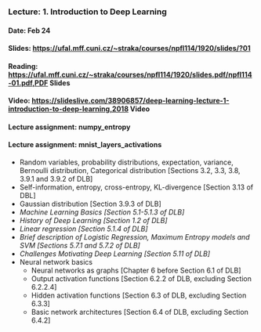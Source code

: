 ### Lecture: 1. Introduction to Deep Learning
#### Date: Feb 24
#### Slides: https://ufal.mff.cuni.cz/~straka/courses/npfl114/1920/slides/?01
#### Reading: https://ufal.mff.cuni.cz/~straka/courses/npfl114/1920/slides.pdf/npfl114-01.pdf,PDF Slides
#### Video: https://slideslive.com/38906857/deep-learning-lecture-1-introduction-to-deep-learning,2018 Video
#### Lecture assignment: numpy_entropy
#### Lecture assignment: mnist_layers_activations

- Random variables, probability distributions, expectation, variance, Bernoulli
  distribution, Categorical distribution [Sections 3.2, 3.3, 3.8, 3.9.1 and 3.9.2 of DLB]
- Self-information, entropy, cross-entropy, KL-divergence [Section 3.13 of DBL]
- Gaussian distribution [Section 3.9.3 of DLB]
- *Machine Learning Basics [Section 5.1-5.1.3 of DLB]*
- *History of Deep Learning [Section 1.2 of DLB]*
- *Linear regression [Section 5.1.4 of DLB]*
- *Brief description of Logistic Regression, Maximum Entropy models and SVM [Sections 5.7.1 and 5.7.2 of DLB]*
- *Challenges Motivating Deep Learning [Section 5.11 of DLB]*
- Neural network basics
  - Neural networks as graphs [Chapter 6 before Section 6.1 of DLB]
  - Output activation functions [Section 6.2.2 of DLB, excluding Section 6.2.2.4]
  - Hidden activation functions [Section 6.3 of DLB, excluding Section 6.3.3]
  - Basic network architectures [Section 6.4 of DLB, excluding Section 6.4.2]
